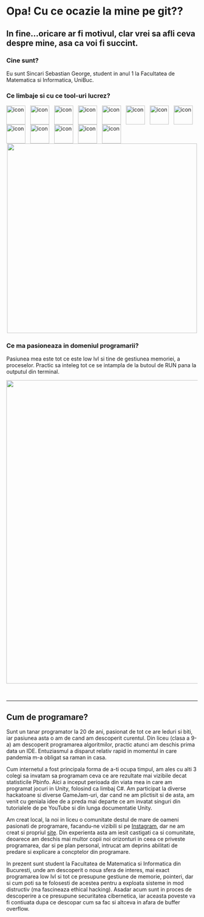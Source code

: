 # Opa! Cu ce ocazie la mine pe git??
## In fine...oricare ar fi motivul, clar vrei sa afli ceva despre mine, asa ca voi fi succint.

### Cine sunt?
Eu sunt Sincari Sebastian George, student in anul 1 la Facultatea de Matematica si Informatica, UniBuc.

### Ce limbaje si cu ce tool-uri lucrez?
<img align="left" alt="icon" width="50px" style="padding-right:10px;" src="https://cdn.jsdelivr.net/gh/devicons/devicon@latest/icons/cplusplus/cplusplus-original.svg" />
<img align="left" alt="icon" width="50px" style="padding-right:10px;"  src="https://cdn.jsdelivr.net/gh/devicons/devicon@latest/icons/csharp/csharp-original.svg" />
<img align="left" alt="icon" width="50px" style="padding-right:10px;"
src="https://cdn.jsdelivr.net/gh/devicons/devicon@latest/icons/javascript/javascript-original.svg" />
<img align="left" alt="icon" width="50px" style="padding-right:10px;"
src="https://cdn.jsdelivr.net/gh/devicons/devicon@latest/icons/nodejs/nodejs-original-wordmark.svg" />
<img align="left" alt="icon" width="50px" style="padding-right:10px;"          
src="https://cdn.jsdelivr.net/gh/devicons/devicon@latest/icons/python/python-original.svg" />
<img align="left" alt="icon" width="50px" style="padding-right:10px;"
src="https://cdn.jsdelivr.net/gh/devicons/devicon@latest/icons/oracle/oracle-original.svg" />
<img align="left" alt="icon" width="50px" style="padding-right:10px;"
src="https://cdn.jsdelivr.net/gh/devicons/devicon@latest/icons/mongodb/mongodb-original-wordmark.svg" />
<img align="left" alt="icon" width="50px" style="padding-right:10px;"
src="https://cdn.jsdelivr.net/gh/devicons/devicon@latest/icons/html5/html5-original.svg" />
<img align="left" alt="icon" width="50px" style="padding-right:10px;"
src="https://cdn.jsdelivr.net/gh/devicons/devicon@latest/icons/unity/unity-original.svg"/>
<img align="left" alt="icon" width="50px" style="padding-right:10px;"
src="https://cdn.jsdelivr.net/gh/devicons/devicon@latest/icons/visualstudio/visualstudio-original.svg" />
<img align="left" alt="icon" width="50px" style="padding-right:10px;"
src="https://cdn.jsdelivr.net/gh/devicons/deviconhttps://giphy.com/embed/f3iwJFOVOwuy7K6FFw@latest/icons/vscode/vscode-original.svg" />
<img align="left" alt="icon" width="50px" style="padding-right:10px;"
src="https://cdn.jsdelivr.net/gh/devicons/devicon@latest/icons/github/github-original.svg" />
<img align="left" alt="icon" width="50px" style="padding-right:10px;"
src="https://cdn.jsdelivr.net/gh/devicons/devicon@latest/icons/linux/linux-original.svg" />
<br />
<p align="center">
<img  width="500px" src="https://github-readme-stats.vercel.app/api/top-langs/?username=sebisincari&layout=compact"/>
</p>


### Ce ma pasioneaza in domeniul programarii?
Pasiunea mea este tot ce este low lvl si tine de gestiunea memoriei, a proceselor. Practic sa inteleg tot ce se intampla de la butoul de RUN pana la outputul din terminal.
<p align="center">
  <img width="800px"  src="https://media.giphy.com/media/v1.Y2lkPTc5MGI3NjExOXgzdTBocmVlNmZnazRuOTlxdHlkdDF6YWF1bzEzdGtiN2poMGZnbiZlcD12MV9pbnRlcm5hbF9naWZfYnlfaWQmY3Q9Zw/f3iwJFOVOwuy7K6FFw/giphy.gif" />
</p>
<br/>

---
## Cum de programare?

Sunt un tanar programator la 20 de ani, pasionat de tot ce are leduri si biti, iar pasiunea asta o am de cand am descoperit curentul.
Din liceu (clasa a 9-a) am descoperit programarea algoritmilor, practic atunci am deschis prima data un IDE. Entuziasmul a disparut 
relativ rapid in momentul in care pandemia m-a obligat sa raman in casa. 

Cum internetul a fost principala forma de a-ti ocupa timpul, am ales cu alti 3 colegi sa invatam sa programam ceva ce are rezultate mai
vizibile decat statisticile Pbinfo. Aici a inceput perioada din viata mea in care am programat jocuri in Unity, folosind ca limbaj C#. 
Am participat la diverse hackatoane si diverse GameJam-uri, dar cand ne am plictisit si de asta, am venit cu geniala idee de a preda mai
departe ce am invatat singuri din tutorialele de pe YouTube si din lunga documentatie Unity.

Am creat local, la noi in liceu o comunitate destul de mare de oameni pasionati de programare, facandu-ne vizibili si pe [Instagram](https://www.instagram.com/games.cnscm/),
dar ne am creat si propriul [site](https://gamescnscm.github.io/). Din experienta asta am iesit castigati ca si comunitate, deoarece am deschis
mai multor copii noi orizonturi in ceea ce priveste programarea, dar si pe plan personal, intrucat am deprins abilitati de predare si explicare 
a concptelor din programare.

In prezent sunt student la Facultatea de Matematica si Informatica din Bucuresti, unde am descoperit o noua sfera de interes, mai exact programarea
low lvl si tot ce presupune gestiune de memorie, pointeri, dar si cum poti sa te folosesti de acestea pentru a exploata sisteme in mod distructiv
(ma fascineaza ethical hacking). Asadar acum sunt in proces de descoperire a ce presupune securitatea cibernetica, iar aceasta poveste va fi contiuata 
dupa ce descopar cum sa fac si altceva in afara de buffer overflow.


